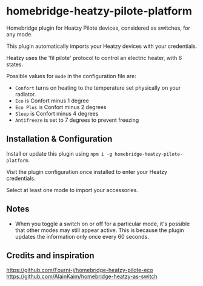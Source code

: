 # homebridge-heatzy-pilote-platform

Homebridge plugin for Heatzy Pilote devices, considered as switches, for any mode.

This plugin automatically imports your Heatzy devices with your credentials. 

Heatzy uses the 'fil pilote' protocol to control an electric heater, with 6 states.

Possible values for `mode` in the configuration file are:
* `Confort`  turns on heating to the temperature set physically on your radiator.
* `Eco` is Confort minus 1 degree
* `Eco Plus` is Confort minus 2 degrees
* `Sleep` is Confort minus 4 degrees
* `Antifreeze` is set to 7 degrees to prevent freezing


## Installation & Configuration

Install or update this plugin using `npm i -g homebridge-heatzy-pilote-platform`.

Visit the plugin configuration once installed to enter your Heatzy credentials.

Select at least one mode to import your accessories.


## Notes

* When you toggle a switch on or off for a particular mode, it's possible that other modes may still appear active. This is because the plugin updates the information only once every 60 seconds.



## Credits and inspiration
https://github.com/Fourni-j/homebridge-heatzy-pilote-eco
https://github.com/AlainKaim/homebridge-heatzy-as-switch